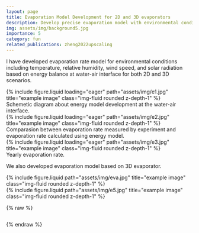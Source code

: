 ```yaml
---
layout: page
title: Evaporation Model Development for 2D and 3D evaporators
description: Develop precise evaporation model with environmental conditions using energy balance model.
img: assets/img/background5.jpg
importance: 5
category: fun
related_publications: zheng2022upscaling
---
```



I have developed evaporation rate model for environmental conditions including temperature, relative humidity, wind speed, and solar radiation based on energy balance at water-air interface for both 2D and 3D scenarios.

<div class="row">
    <div class="col-sm mt-3 mt-md-0">
        {% include figure.liquid loading="eager" path="assets/img/e1.jpg" title="example image" class="img-fluid rounded z-depth-1" %}
    </div>
    
</div>
<div class="caption">
    Schemetic diagram about energy model development at the water-air interface.
</div>

<div class="row">
    <div class="col-sm mt-3 mt-md-0">
        {% include figure.liquid loading="eager" path="assets/img/e2.jpg" title="example image" class="img-fluid rounded z-depth-1" %}
    </div>
</div>
<div class="caption">
    Comparasion between evaporation rate measured by experiment and evaporation rate calculated using energy model.
</div>

<div class="row">
    <div class="col-sm mt-3 mt-md-0">
        {% include figure.liquid loading="eager" path="assets/img/e3.jpg" title="example image" class="img-fluid rounded z-depth-1" %}
    </div>
</div>
<div class="caption">
    Yearly evaporation rate.
</div>

We also developed evaporation model based on 3D evaporator.
<div class="row justify-content-sm-center">
    <div class="col-sm mt-3 mt-md-0">
        {% include figure.liquid path="assets/img/eva.jpg" title="example image" class="img-fluid rounded z-depth-1" %}
    </div>
</div>


<div class="row justify-content-sm-center">
    <div class="col-sm mt-3 mt-md-0">
        {% include figure.liquid path="assets/img/e5.jpg" title="example image" class="img-fluid rounded z-depth-1" %}
    </div>
</div>

{% raw %}

```html

```

{% endraw %}
